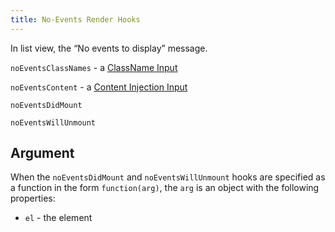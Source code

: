 ```yaml
---
title: No-Events Render Hooks
---
```


In list view, the “No events to display” message.


`noEventsClassNames` - a [ClassName Input](classname-input)

`noEventsContent` - a [Content Injection Input](content-injection)

`noEventsDidMount`

`noEventsWillUnmount`


## Argument

When the `noEventsDidMount` and `noEventsWillUnmount` hooks are specified as a function in the form `function(arg)`, the `arg` is an object with the following properties:

- `el` - the element
